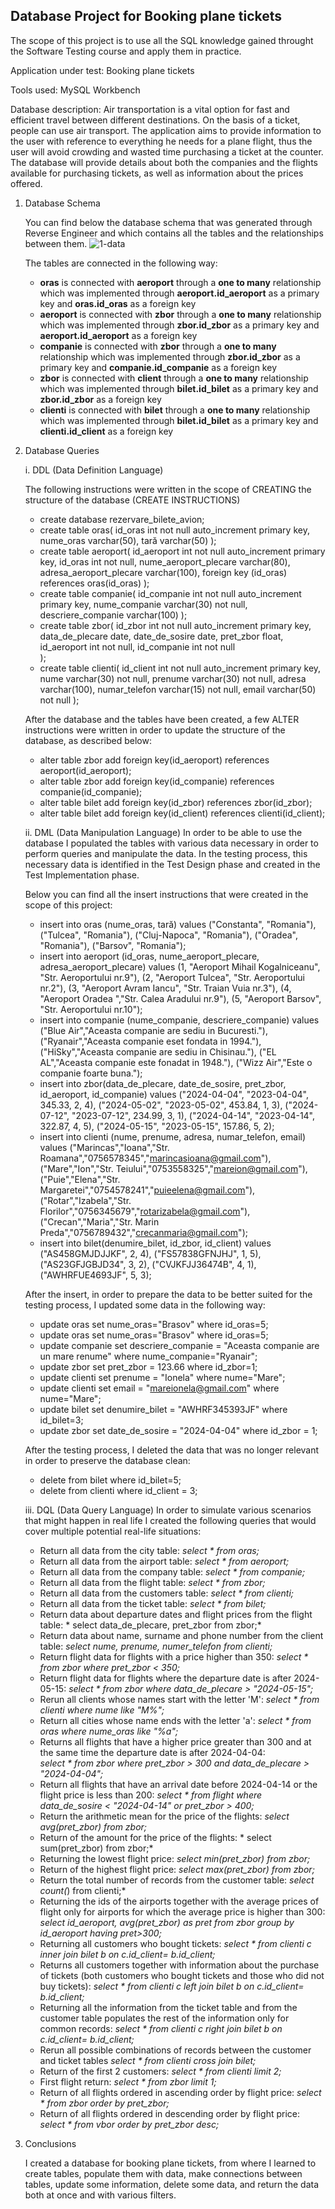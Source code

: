 ## Database Project for **Booking plane tickets**
 The scope of this project is to use all the SQL knowledge gained throught the Software Testing course and apply them in practice.

Application under test: Booking plane tickets

Tools used: MySQL Workbench

Database description: Air transportation is a vital option for fast and efficient travel between different destinations. On the basis of a ticket, people can use air transport. The application aims to provide information to the user with reference to everything he needs for a plane flight, thus the user will avoid crowding and wasted time purchasing a ticket at the counter. The database will provide details about both the companies and the flights available for purchasing tickets, as well as information about the prices offered.

  1. Database Schema

     You can find below the database schema that was generated through Reverse Engineer and which contains all the tables and the relationships between them.
     ![1-data](https://github.com/IoanaFlore/Database_Project_For_-Bookin-plane-tickets-/assets/111995212/7ec99b1e-a983-4d8a-a8dd-91b325cbc9dd)

      The tables are connected in the following way:

     * **oras** is connected with **aeroport** through a **one to many** relationship which was implemented through **aeroport.id_aeroport** as a primary key and 
      **oras.id_oras** as a foreign key
     * **aeroport** is connected with **zbor** through a **one to many** relationship which was implemented through **zbor.id_zbor** as a primary key and 
      **aeroport.id_aeroport** as a foreign key
     * **companie** is connected with **zbor** through a **one to many** relationship which was implemented through **zbor.id_zbor** as a primary key and 
      **companie.id_companie** as a foreign key
     * **zbor** is connected with **client** through a **one to many** relationship which was implemented through **bilet.id_bilet** as a primary key and 
      **zbor.id_zbor** as a foreign key
     * **clienti** is connected with **bilet** through a **one to many** relationship which was implemented through **bilet.id_bilet** as a primary key and 
      **clienti.id_client** as a foreign key
       
   3. Database Queries
      
      i. DDL (Data Definition Language)
      
         The following instructions were written in the scope of CREATING the structure of the database (CREATE INSTRUCTIONS)
      
      * create database rezervare_bilete_avion;
      * create table oras(
       id_oras int not null auto_increment primary key,
       nume_oras varchar(50),
       tară varchar(50)
);
      * create table aeroport(
	id_aeroport int not null auto_increment primary key,
    id_oras int not null,
    nume_aeroport_plecare varchar(80),
    adresa_aeroport_plecare varchar(100),
    foreign key (id_oras) references oras(id_oras)
);
      * create table companie(
     id_companie int not null auto_increment primary key,
     nume_companie varchar(30) not null,
     descriere_companie varchar(100)
);
      * create table zbor(
      id_zbor int not null auto_increment primary key,
      data_de_plecare date,
      date_de_sosire date,
      pret_zbor float,
      id_aeroport int not null,
      id_companie int not null	
);
      * create table clienti(
        id_client int not null auto_increment primary key,
        nume varchar(30) not null,
        prenume varchar(30) not null,
        adresa varchar(100),
        numar_telefon varchar(15) not null,
        email varchar(50) not null
);

      After the database and the tables have been created, a few ALTER instructions were written in order to update the structure of the database, as described below:
        
       * alter table zbor add foreign key(id_aeroport) references aeroport(id_aeroport);
       * alter table zbor add foreign key(id_companie) references companie(id_companie);
       * alter table bilet add foreign key(id_zbor) references zbor(id_zbor);
       * alter table bilet add foreign key(id_client) references clienti(id_client);
         
      ii. DML (Data Manipulation Language)
       In order to be able to use the database I populated the tables with various data necessary in order to perform queries and manipulate the data. In the testing process, this necessary data is identified in 
the Test Design phase and created in the Test Implementation phase.

       Below you can find all the insert instructions that were created in the scope of this project:
       * insert into oras (nume_oras, tară)
values 
   ("Constanta", "Romania"),
   ("Tulcea", "Romania"),
   ("Cluj-Napoca", "Romania"),
   ("Oradea", "Romania"),
   ("Barsov", "Romania");
       * insert into aeroport (id_oras, nume_aeroport_plecare, adresa_aeroport_plecare)
values
    (1, "Aeroport Mihail Kogalniceanu", "Str. Aeroportului nr.9"),
    (2, "Aeroport Tulcea", "Str. Aeroportului nr.2"),
    (3, "Aeroport Avram Iancu", "Str. Traian Vuia nr.3"),
    (4, "Aeroport Oradea ","Str. Calea Aradului nr.9"),
    (5, "Aeroport Barsov", "Str. Aeroportului nr.10");
      * insert into companie (nume_companie, descriere_companie)
values 
	("Blue Air","Aceasta companie are sediu in Bucuresti."),
	("Ryanair","Aceasta companie eset fondata in 1994."),
	("HiSky","Aceasta companie are sediu in Chisinau."),
	("EL AL","Aceasta companie este fonadat in 1948."),
	("Wizz Air","Este o companie foarte buna.");
       * insert into zbor(data_de_plecare, date_de_sosire, pret_zbor, id_aeroport, id_companie)
values
    ("2024-04-04", "2023-04-04", 345.33, 2, 4),
    ("2024-05-02", "2023-05-02", 453.84, 1, 3),
    ("2024-07-12", "2023-07-12", 234.99, 3, 1),
    ("2024-04-14", "2023-04-14", 322.87, 4, 5),
    ("2024-05-15", "2023-05-15", 157.86, 5, 2);
        * insert into clienti (nume, prenume, adresa, numar_telefon, email)
values 
     ("Marincas","Ioana","Str. Roamana","0756578345","marincasioana@gmail.com"),
     ("Mare","Ion","Str. Teiului","0753558325","mareion@gmail.com"),
     ("Puie","Elena","Str. Margaretei","0754578241","puieelena@gmail.com"),
     ("Rotar","Izabela","Str. Florilor","0756345679","rotarizabela@gmail.com"),
     ("Crecan","Maria","Str. Marin Preda","0756789432","crecanmaria@gmail.com");
        * insert into bilet(denumire_bilet, id_zbor, id_client)
values 
     ("AS458GMJDJJKF", 2, 4),
     ("FS57838GFNJHJ", 1, 5),
     ("AS23GFJGBJD34", 3, 2),
     ("CVJKFJJ36474B", 4, 1),
     ("AWHRFUE4693JF", 5, 3);

         After the insert, in order to prepare the data to be better suited for the testing process, I updated some data in the following way:
       * update oras set nume_oras="Brasov" where id_oras=5;
       * update oras set nume_oras="Brasov" where id_oras=5;
       * update companie set descriere_companie = "Aceasta companie are un mare renume" 
where nume_companie="Ryanair";
       * update zbor set pret_zbor = 123.66 where id_zbor=1;
       * update clienti set prenume = "Ionela" where nume="Mare";
       * update clienti set email = "mareionela@gmail.com" where nume="Mare";
       * update bilet set denumire_bilet = "AWHRF345393JF" where id_bilet=3;
       * update zbor set date_de_sosire = "2024-04-04" where id_zbor = 1;

      After the testing process, I deleted the data that was no longer relevant in order to preserve the database clean:
       * delete from bilet where id_bilet=5;
       * delete from clienti where id_client = 3;

	  iii. DQL (Data Query Language)
               In order to simulate various scenarios that might happen in real life I created the following queries that would cover multiple potential real-life situations:
         * Return all data from the city table: *select * from oras;*
         * Return all data from the airport table: *select * from aeroport;*
         * Return all data from the company table: *select * from companie;*
         * Return all data from the flight table: *select * from zbor;*
         * Return all data from the customers table: *select * from clienti;*
         * Return all data from the ticket table: *select * from bilet;*
         * Return data about departure dates and flight prices from the flight table: * select data_de_plecare, pret_zbor from zbor;*
         * Return data about name, surname and phone number from the client table: *select nume, prenume, numer_telefon from clienti;*
         * Return flight data for flights with a price higher than 350: *select * from zbor where pret_zbor < 350;*
         * Return flight data for flights where the departure date is after 2024-05-15: *select * from zbor where data_de_plecare > "2024-05-15";*
         * Rerun all clients whose names start with the letter 'M': *select * from clienti where nume like "M%";*
         * Return all cities whose name ends with the letter 'a': *select * from oras where nume_oras like "%a";*
         * Returns all flights that have a higher price greater than 300 and at the same time the departure date is after 2024-04-04:  
                   *select * from zbor where pret_zbor > 300 and data_de_plecare > "2024-04-04";*
         * Return all flights that have an arrival date before 2024-04-14 or the flight price is less than 200: 
                   *select * from flight where data_de_sosire < "2024-04-14" or pret_zbor > 400;*
         * Return the arithmetic mean for the price of the flights: *select avg(pret_zbor) from zbor;*
         * Return of the amount for the price of the flights: * select sum(pret_zbor) from zbor;*
         * Returning the lowest flight price: *select min(pret_zbor) from zbor;*
         * Return of the highest flight price: *select max(pret_zbor) from zbor;*
         * Return the total number of records from the customer table: *select count(*) from clienti;*
         * Returning the ids of the airports together with the average prices of flight only for airports for which the average price is higher than 300: 
              *select id_aeroport, avg(pret_zbor) as pret from zbor group by id_aeroport having pret>300;*
         * Returning all customers who bought tickets: *select * from clienti c inner join bilet b on c.id_client= b.id_client;*
         * Returns all customers together with information about the purchase of tickets (both customers who bought tickets and those who did not buy tickets):
              *select * from clienti c left join bilet b on c.id_client= b.id_client;*
         * Returning all the information from the ticket table and from the customer table populates the rest of the information only for common records:
              *select * from clienti c right join bilet b on c.id_client= b.id_client;*
         * Rerun all possible combinations of records between the customer and ticket tables
              *select * from clienti cross join bilet;*
         * Return of the first 2 customers: *select * from clienti limit 2;*
         * First flight return: *select * from zbor limit 1;*
         * Return of all flights ordered in ascending order by flight price: *select * from zbor order by pret_zbor;*
         * Return of all flights ordered in descending order by flight price: *select * from vbor order by pret_zbor desc;*
           
  4. Conclusions
     
     I created a database for booking plane tickets, from where I learned to create tables, populate them with data, make connections between tables, update some information, delete some data, and return the data both at once and with various filters.

